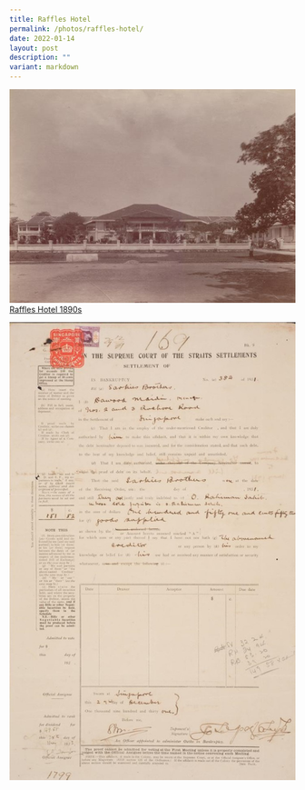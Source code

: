 ```yaml
---
title: Raffles Hotel
permalink: /photos/raffles-hotel/
date: 2022-01-14
layout: post
description: ""
variant: markdown
---
```

![Alt text for image on Isomer site](/images/raffles-hotel-1890.jpg)
[Raffles Hotel 1890s](https://www.nlb.gov.sg/main/image-detail?cmsuuid=95f2cb98-e1f8-4675-ac32-d2d9ee3cf04b)

![Alt text for image on Isomer site](/images/raffles-hotel-sarkies-bankrupt.jpg)